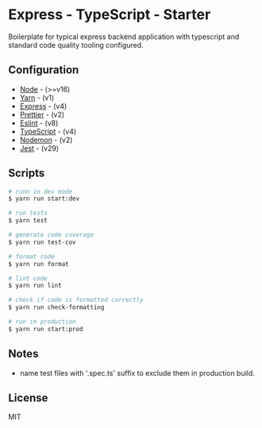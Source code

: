 # Express - TypeScript - Starter
Boilerplate for typical express backend application with typescript and standard code quality tooling configured.

## Configuration

- [Node](https://nodejs.org/en/docs/) - (>=v16)
- [Yarn](https://yarnpkg.com/cli/install) - (v1)
- [Express](https://expressjs.com/en/4x/api.html) - (v4)
- [Prettier](https://prettier.io/docs/en/index.html) - (v2)
- [Eslint](https://eslint.org/docs/latest/) - (v8)
- [TypeScript](https://www.typescriptlang.org/docs/handbook/release-notes/typescript-4-0.html) - (v4)
- [Nodemon](https://www.npmjs.com/package/nodemon) - (v2)
- [Jest](https://jestjs.io/docs/getting-started) - (v29)

## Scripts

```sh
# runn in dev mode
$ yarn run start:dev

# run tests
$ yarn test

# generate code coverage
$ yarn run test-cov

# format code
$ yarn run format

# lint code
$ yarn run lint

# check if code is formatted correctly
$ yarn run check-formatting

# run in production
$ yarn run start:prod
```
## Notes

- name test files with '.spec.ts' suffix to exclude them in production build.

## License

MIT